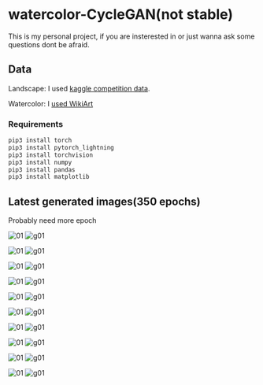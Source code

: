 # watercolor-CycleGAN(not stable)
This is my personal project, if you are insterested in or just wanna ask some questions dont be afraid.

## Data
Landscape: I used [kaggle competition data](https://www.kaggle.com/c/gan-getting-started/data).

Watercolor: I [used WikiArt](https://www.wikiart.org/en/paintings-by-media/watercolor)

### Requirements
```python
pip3 install torch
pip3 install pytorch_lightning
pip3 install torchvision
pip3 install numpy
pip3 install pandas
pip3 install matplotlib
```

## Latest generated images(350 epochs)
Probably need more epoch

![01](https://raw.githubusercontent.com/cenarturkmen/watercolor-CycleGAN/main/readme/predict/01.jpg) ![g01](https://raw.githubusercontent.com/cenarturkmen/watercolor-CycleGAN/main/readme/predict/g01.jpg)

![01](https://raw.githubusercontent.com/cenarturkmen/watercolor-CycleGAN/main/readme/predict/02.jpg) ![g01](https://raw.githubusercontent.com/cenarturkmen/watercolor-CycleGAN/main/readme/predict/g02.jpg)

![01](https://raw.githubusercontent.com/cenarturkmen/watercolor-CycleGAN/main/readme/predict/03.jpg) ![g01](https://raw.githubusercontent.com/cenarturkmen/watercolor-CycleGAN/main/readme/predict/g03.jpg)

![01](https://raw.githubusercontent.com/cenarturkmen/watercolor-CycleGAN/main/readme/predict/04.jpg) ![g01](https://raw.githubusercontent.com/cenarturkmen/watercolor-CycleGAN/main/readme/predict/g04.jpg)

![01](https://raw.githubusercontent.com/cenarturkmen/watercolor-CycleGAN/main/readme/predict/05.jpg) ![g01](https://raw.githubusercontent.com/cenarturkmen/watercolor-CycleGAN/main/readme/predict/g05.jpg)

![01](https://raw.githubusercontent.com/cenarturkmen/watercolor-CycleGAN/main/readme/predict/06.jpg) ![g01](https://raw.githubusercontent.com/cenarturkmen/watercolor-CycleGAN/main/readme/predict/g06.jpg)

![01](https://raw.githubusercontent.com/cenarturkmen/watercolor-CycleGAN/main/readme/predict/07.jpg) ![g01](https://raw.githubusercontent.com/cenarturkmen/watercolor-CycleGAN/main/readme/predict/g07.jpg)

![01](https://raw.githubusercontent.com/cenarturkmen/watercolor-CycleGAN/main/readme/predict/08.jpg) ![g01](https://raw.githubusercontent.com/cenarturkmen/watercolor-CycleGAN/main/readme/predict/g08.jpg)

![01](https://raw.githubusercontent.com/cenarturkmen/watercolor-CycleGAN/main/readme/predict/09.jpg) ![g01](https://raw.githubusercontent.com/cenarturkmen/watercolor-CycleGAN/main/readme/predict/g09.jpg)

![01](https://raw.githubusercontent.com/cenarturkmen/watercolor-CycleGAN/main/readme/predict/10.jpg) ![g01](https://raw.githubusercontent.com/cenarturkmen/watercolor-CycleGAN/main/readme/predict/g10.jpg)
